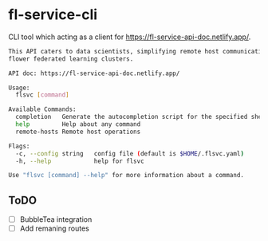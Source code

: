 # fl-service-cli

CLI tool which acting as a client for https://fl-service-api-doc.netlify.app/.

```bash
This API caters to data scientists, simplifying remote host communication with service endpoints.It allows users to efficiently manage
flower federated learning clusters.

API doc: https://fl-service-api-doc.netlify.app/

Usage:
  flsvc [command]

Available Commands:
  completion   Generate the autocompletion script for the specified shell
  help         Help about any command
  remote-hosts Remote host operations

Flags:
  -c, --config string   config file (default is $HOME/.flsvc.yaml)
  -h, --help            help for flsvc

Use "flsvc [command] --help" for more information about a command.
```

## ToDO

- [ ] BubbleTea integration
- [ ] Add remaning routes
